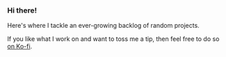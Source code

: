 ### Hi there!

Here's where I tackle an ever-growing backlog of random projects.

If you like what I work on and want to toss me a tip, then feel free to do so [on Ko-fi](https://ko-fi.com/clementtsang).
